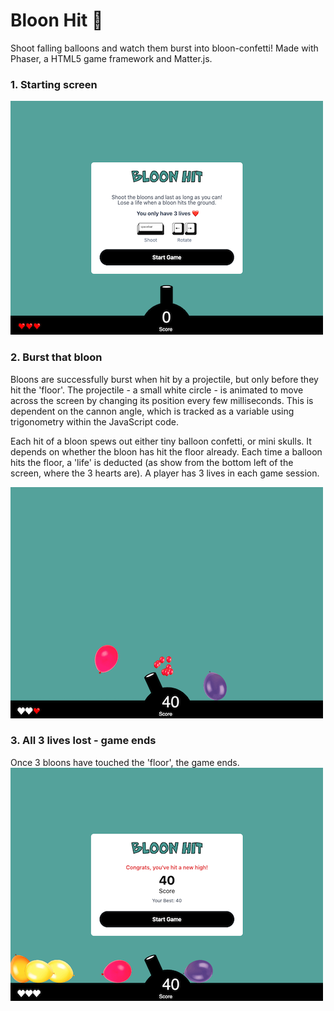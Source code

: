 # Bloon Hit 🎈
Shoot falling balloons and watch them burst into bloon-confetti! Made with Phaser, a HTML5 game framework and Matter.js.

### 1. Starting screen
![Starting Screen of Bloon Hit](images/starting-screen.png)

### 2. Burst that bloon
Bloons are successfully burst when hit by a projectile, but only before they hit the 'floor'. The projectile - a small white circle - is animated to move across the screen by changing its position every few milliseconds. This is dependent on the cannon angle, which is tracked as a variable using trigonometry within the JavaScript code.

Each hit of a bloon spews out either tiny balloon confetti, or mini skulls. It depends on whether the bloon has hit the floor already. Each time a balloon hits the floor, a 'life' is deducted (as show from the bottom left of the screen, where the 3 hearts are). A player has 3 lives in each game session.

![Mid-Game Screen of Bloon Hit](images/mid-game-screen.png)

### 3. All 3 lives lost - game ends
Once 3 bloons have touched the 'floor', the game ends.
![End Screen of Bloon Hit](images/end-screen.png)
